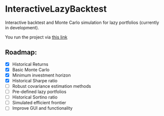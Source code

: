 # InteractiveLazyBacktest

Interactive backtest and Monte Carlo simulation for lazy portfolios (currently in development).

You run the project via [this link](https://enexqnt-interactivelazybacktest-web-13fjcw.streamlitapp.com/)

## Roadmap:

 * [x] Historical Returns
 * [x] Basic Monte Carlo
 * [X] Minimum investment horizon
 * [X] Historical Sharpe ratio
 * [ ] Robust covariance estimation methods
 * [ ] Pre-defined lazy portfolios
 * [ ] Historical Sortino ratio
 * [ ] Simulated efficient frontier
 * [ ] Improve GUI and functionality

